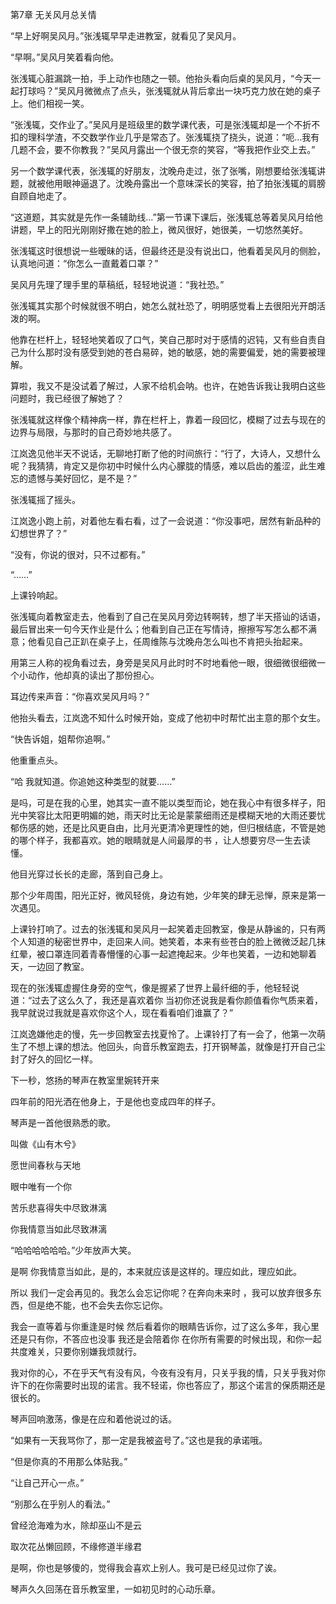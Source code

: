 ﻿第7章 无关风月总关情

“早上好啊吴风月。”张浅辄早早走进教室，就看见了吴风月。

“早啊。”吴风月笑着看向他。

张浅辄心脏漏跳一拍，手上动作也随之一顿。他抬头看向后桌的吴风月，“今天一起打球吗？”吴风月微微点了点头，张浅辄就从背后拿出一块巧克力放在她的桌子上。他们相视一笑。

“张浅辄，交作业了。”吴风月是班级里的数学课代表，可是张浅辄却是一个不折不扣的理科学渣，不交数学作业几乎是常态了。张浅辄挠了挠头，说道：“呃…我有几题不会，要不你教我？”吴风月露出一个很无奈的笑容，“等我把作业交上去。”

另一个数学课代表，张浅辄的好朋友，沈晚舟走过，张了张嘴，刚想要给张浅辄讲题，就被他用眼神逼退了。沈晚舟露出一个意味深长的笑容，拍了拍张浅辄的肩膀 自顾自地走了。

“这道题，其实就是先作一条辅助线…”第一节课下课后，张浅辄总等着吴风月给他讲题，早上的阳光刚刚好撒在她的脸上，微风很好，她很美，一切悠然美好。

张浅辄这时很想说一些暧昧的话，但最终还是没有说出口，他看着吴风月的侧脸，认真地问道：“你怎么一直戴着口罩？”

吴风月先理了理手里的草稿纸，轻轻地说道：“我社恐。”

张浅辄其实那个时候就很不明白，她怎么就社恐了，明明感觉看上去很阳光开朗活泼的啊。

他靠在栏杆上，轻轻地笑着叹了口气，笑自己那时对于感情的迟钝，又有些自责自己为什么那时没有感受到她的苍白易碎，她的敏感，她的需要偏爱，她的需要被理解。

算啦，我又不是没试着了解过，人家不给机会呐。也许，在她告诉我让我明白这些问题时，我已经很了解她了？

张浅辄就这样像个精神病一样，靠在栏杆上，靠着一段回忆，模糊了过去与现在的边界与局限，与那时的自己奇妙地共感了。

江岚逸见他半天不说话，无聊地打断了他的时间旅行：“行了，大诗人，又想什么呢？我猜猜，肯定又是你初中时候什么内心朦胧的情感，难以启齿的羞涩，此生难忘的遗憾与美好回忆，是不是？”

张浅辄摇了摇头。

江岚逸小跑上前，对着他左看右看，过了一会说道：“你没事吧，居然有新品种的幻想世界了？”

“没有，你说的很对，只不过都有。”

“……”

上课铃响起。

张浅辄向着教室走去，他看到了自己在吴风月旁边转啊转，想了半天搭讪的话语，最后冒出来一句今天作业是什么；他看到自己正在写情诗，擦擦写写怎么都不满意；他看见自己正趴在桌子上，任周维陈与沈晚舟怎么叫也不肯把头抬起来。

用第三人称的视角看过去，身旁是吴风月此时时不时地看他一眼，很细微很细微一个小动作，他却真的读出了那份担心。

耳边传来声音：“你喜欢吴风月吗？”

他抬头看去，江岚逸不知什么时候开始，变成了他初中时帮忙出主意的那个女生。

“快告诉姐，姐帮你追啊。”

他重重点头。

“哈 我就知道。你追她这种类型的就要……”

是吗，可是在我的心里，她其实一直不能以类型而论，她在我心中有很多样子，阳光中笑容比太阳更明媚的她，雨天时比无论是蒙蒙细雨还是模糊天地的大雨还要忧郁伤感的她，还是比风更自由，比月光更清冷更理性的她，但归根结底，不管是她的哪个样子，我都喜欢。她的眼睛就是人间最厚的书 ，让人想要穷尽一生去读懂。

他目光穿过长长的走廊，落到自己身上。

那个少年周围，阳光正好，微风轻佻，身边有她，少年笑的肆无忌惮，原来是第一次遇见。

上课铃打响了。过去的张浅辄和吴风月一起笑着走回教室，像是从静谧的，只有两个人知道的秘密世界中，走回来人间。她笑着，本来有些苍白的脸上微微泛起几抹红晕，被口罩连同着青春懵懂的心事一起遮掩起来。少年也笑着，一边和她聊着天，一边回了教室。

现在的张浅辄虚握住身旁的空气，像是握紧了世界上最纤细的手，他轻轻说道：“过去了这么久了，我还是喜欢着你 当初你还说我是看你颜值看你气质来着，我早就说过我就是喜欢你这个人，现在看看咱们谁赢了？”

江岚逸嫌他走的慢，先一步回教室去找夏怜了。上课铃打了有一会了，他第一次萌生了不想上课的想法。他回头，向音乐教室跑去，打开钢琴盖，就像是打开自己尘封了好久的回忆一样。

下一秒，悠扬的琴声在教室里婉转开来

四年前的阳光洒在他身上，于是他也变成四年的样子。

琴声是一首他很熟悉的歌。

叫做《山有木兮》

愿世间春秋与天地

眼中唯有一个你

苦乐悲喜得失中尽致淋漓

你我情意当如此尽致淋漓

“哈哈哈哈哈哈。”少年放声大笑。

是啊 你我情意当如此，是的，本来就应该是这样的。理应如此，理应如此。

所以 我们一定会再见的。我怎么会忘记你呢？在奔向未来时 ，我可以放弃很多东西，但是绝不能，也不会失去你忘记你。

我会一直等着与你重逢是时候 然后看着你的眼睛告诉你，过了这么多年，我心里还是只有你，不答应也没事 我还是会陪着你 在你所有需要的时候出现，和你一起共度难关，只要你别嫌我烦就行。

我对你的心，不在乎天气有没有风，今夜有没有月，只关乎我的情，只关乎我对你许下的在你需要时出现的诺言。我不轻诺，你也答应了，那这个诺言的保质期还是很长的。

琴声回响激荡，像是在应和着他说过的话。

“如果有一天我骂你了，那一定是我被盗号了。”这也是我的承诺哦。

“但是你真的不用那么体贴我。”

“让自己开心一点。”

“别那么在乎别人的看法。”

曾经沧海难为水，除却巫山不是云

取次花丛懒回顾，不缘修道半缘君

是啊，你也是够傻的，觉得我会喜欢上别人。我可是已经见过你了诶。

琴声久久回荡在音乐教室里，一如初见时的心动乐章。

